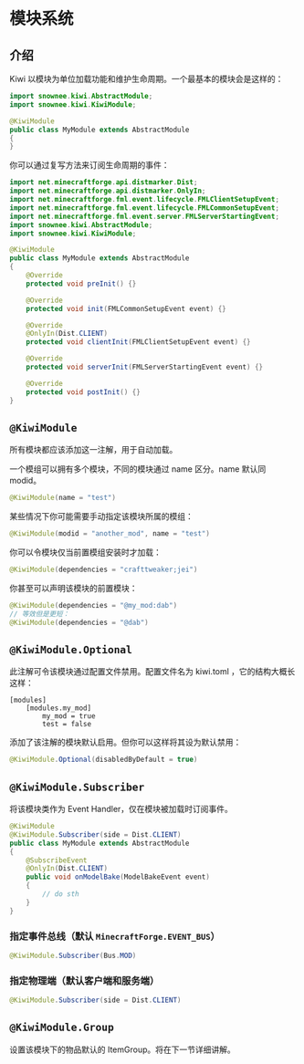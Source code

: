 # 模块系统

## 介绍

Kiwi 以模块为单位加载功能和维护生命周期。一个最基本的模块会是这样的：

```java
import snownee.kiwi.AbstractModule;
import snownee.kiwi.KiwiModule;

@KiwiModule
public class MyModule extends AbstractModule
{
}
```

你可以通过复写方法来订阅生命周期的事件：

```java
import net.minecraftforge.api.distmarker.Dist;
import net.minecraftforge.api.distmarker.OnlyIn;
import net.minecraftforge.fml.event.lifecycle.FMLClientSetupEvent;
import net.minecraftforge.fml.event.lifecycle.FMLCommonSetupEvent;
import net.minecraftforge.fml.event.server.FMLServerStartingEvent;
import snownee.kiwi.AbstractModule;
import snownee.kiwi.KiwiModule;

@KiwiModule
public class MyModule extends AbstractModule
{
    @Override
    protected void preInit() {}

    @Override
    protected void init(FMLCommonSetupEvent event) {}

    @Override
    @OnlyIn(Dist.CLIENT)
    protected void clientInit(FMLClientSetupEvent event) {}

    @Override
    protected void serverInit(FMLServerStartingEvent event) {}

    @Override
    protected void postInit() {}
}
```

## `@KiwiModule`

所有模块都应该添加这一注解，用于自动加载。

一个模组可以拥有多个模块，不同的模块通过 name 区分。name 默认同 modid。

```java
@KiwiModule(name = "test")
```

某些情况下你可能需要手动指定该模块所属的模组：

```java
@KiwiModule(modid = "another_mod", name = "test")
```

你可以令模块仅当前置模组安装时才加载：

```java
@KiwiModule(dependencies = "crafttweaker;jei")
```

你甚至可以声明该模块的前置模块：

```java
@KiwiModule(dependencies = "@my_mod:dab")
// 等效但是更短：
@KiwiModule(dependencies = "@dab")
```

## `@KiwiModule.Optional`

此注解可令该模块通过配置文件禁用。配置文件名为 kiwi.toml ，它的结构大概长这样：

```text
[modules]
	[modules.my_mod]
		my_mod = true
		test = false
```

添加了该注解的模块默认启用。但你可以这样将其设为默认禁用：

```java
@KiwiModule.Optional(disabledByDefault = true)
```

## `@KiwiModule.Subscriber`

将该模块类作为 Event Handler，仅在模块被加载时订阅事件。

```java
@KiwiModule
@KiwiModule.Subscriber(side = Dist.CLIENT)
public class MyModule extends AbstractModule
{
    @SubscribeEvent
    @OnlyIn(Dist.CLIENT)
    public void onModelBake(ModelBakeEvent event)
    {
        // do sth
    }
}
```

### 指定事件总线（默认 `MinecraftForge.EVENT_BUS`）

```java
@KiwiModule.Subscriber(Bus.MOD)
```

### 指定物理端（默认客户端和服务端）

```java
@KiwiModule.Subscriber(side = Dist.CLIENT)
```

## `@KiwiModule.Group`

设置该模块下的物品默认的 ItemGroup。将在下一节详细讲解。

